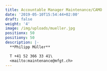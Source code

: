 ```yaml
---
title: Accountable Manager Maintenance/CAMO
date: '2019-05-10T15:54:44+02:00'
draft: false
weight: '4'
image: /img/uploads/mueller.jpg
positionx: 50
positiony: 50
description: |-
  **Philipp Müller**

  T +41 52 366 33 41\
  <mailto:maintenance@mfgt.ch>
---
```


